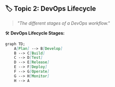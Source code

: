 ## 🏷️ Topic 2: **DevOps Lifecycle**  
> *"The different stages of a DevOps workflow."*  

🛠️ **DevOps Lifecycle Stages:**  

```mmd
graph TD;
    A[Plan] --> B[Develop]
    B --> C[Build]
    C --> D[Test]
    D --> E[Release]
    E --> F[Deploy]
    F --> G[Operate]
    G --> H[Monitor]
    H --> A
```
